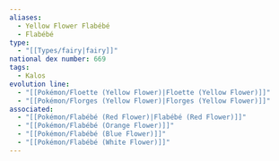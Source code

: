 ```yaml
---
aliases:
  - Yellow Flower Flabébé
  - Flabébé
type:
  - "[[Types/fairy|fairy]]"
national dex number: 669
tags:
  - Kalos
evolution line:
  - "[[Pokémon/Floette (Yellow Flower)|Floette (Yellow Flower)]]"
  - "[[Pokémon/Florges (Yellow Flower)|Florges (Yellow Flower)]]"
associated:
  - "[[Pokémon/Flabébé (Red Flower)|Flabébé (Red Flower)]]"
  - "[[Pokémon/Flabébé (Orange Flower)]]"
  - "[[Pokémon/Flabébé (Blue Flower)]]"
  - "[[Pokémon/Flabébé (White Flower)]]"
---
```

